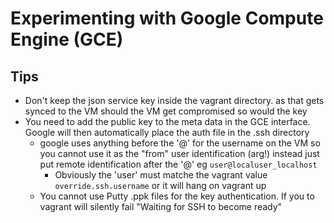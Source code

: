 # Experimenting with Google Compute Engine (GCE)






## Tips

* Don't keep the json service key inside the vagrant directory. as
  that gets synced to the VM should the VM get compromised so would the key
* You need to add the public key to the meta data in the GCE
  interface. Google will then automatically place the auth file in the .ssh
  directory
  * google uses anything before the '@' for the username on the VM so you
    cannot use it as the "from" user identification (arg!) instead just
    put remote identification after the '@' eg
    ```user@localuser_localhost```
    * Obviously the 'user' must matche the vagrant value
      ```override.ssh.username``` or it will hang on vagrant up
  * You cannot use Putty .ppk files for the key authentication. If you to
    vagrant will silently fail "Waiting for SSH to become ready"
